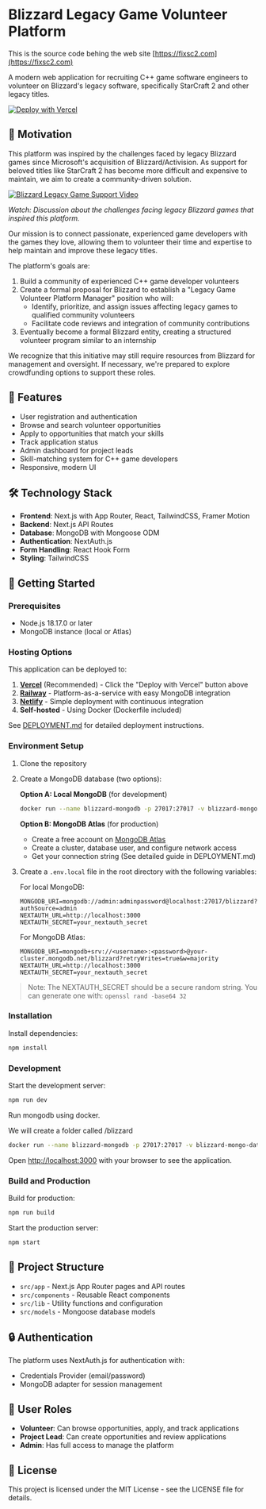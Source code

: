 # Blizzard Legacy Game Volunteer Platform

This is the source code behing the web site [https://fixsc2.com](https://fixsc2.com)

A modern web application for recruiting C++ game software engineers to volunteer on Blizzard's legacy software, specifically StarCraft 2 and other legacy titles.

[![Deploy with Vercel](https://vercel.com/button)](https://vercel.com/new/git/external?repository-url=https%3A%2F%2Fgithub.com%2Fyourusername%2Fblizzard-legacy-game-volunteer-platform)

## 🌊 Motivation

This platform was inspired by the challenges faced by legacy Blizzard games since Microsoft's acquisition of Blizzard/Activision. As support for beloved titles like StarCraft 2 has become more difficult and expensive to maintain, we aim to create a community-driven solution.

[![Blizzard Legacy Game Support Video](https://img.youtube.com/vi/uA7Qqlkwhw8/0.jpg)](https://www.youtube.com/watch?v=uA7Qqlkwhw8)

*Watch: Discussion about the challenges facing legacy Blizzard games that inspired this platform.*

Our mission is to connect passionate, experienced game developers with the games they love, allowing them to volunteer their time and expertise to help maintain and improve these legacy titles. 

The platform's goals are:

1. Build a community of experienced C++ game developer volunteers
2. Create a formal proposal for Blizzard to establish a "Legacy Game Volunteer Platform Manager" position who will:
   - Identify, prioritize, and assign issues affecting legacy games to qualified community volunteers
   - Facilitate code reviews and integration of community contributions
3. Eventually become a formal Blizzard entity, creating a structured volunteer program similar to an internship

We recognize that this initiative may still require resources from Blizzard for management and oversight. If necessary, we're prepared to explore crowdfunding options to support these roles.

## 🌟 Features

- User registration and authentication
- Browse and search volunteer opportunities
- Apply to opportunities that match your skills
- Track application status
- Admin dashboard for project leads
- Skill-matching system for C++ game developers
- Responsive, modern UI

## 🛠️ Technology Stack

- **Frontend**: Next.js with App Router, React, TailwindCSS, Framer Motion
- **Backend**: Next.js API Routes
- **Database**: MongoDB with Mongoose ODM
- **Authentication**: NextAuth.js
- **Form Handling**: React Hook Form
- **Styling**: TailwindCSS

## 🚀 Getting Started

### Prerequisites

- Node.js 18.17.0 or later
- MongoDB instance (local or Atlas)

### Hosting Options

This application can be deployed to:

1. **[Vercel](https://vercel.com)** (Recommended) - Click the "Deploy with Vercel" button above
2. **[Railway](https://railway.app)** - Platform-as-a-service with easy MongoDB integration
3. **[Netlify](https://netlify.com)** - Simple deployment with continuous integration
4. **Self-hosted** - Using Docker (Dockerfile included)

See [DEPLOYMENT.md](DEPLOYMENT.md) for detailed deployment instructions.

### Environment Setup

1. Clone the repository
2. Create a MongoDB database (two options):
   
   **Option A: Local MongoDB** (for development)
   ```bash
   docker run --name blizzard-mongodb -p 27017:27017 -v blizzard-mongo-data:/data/db -e MONGO_INITDB_ROOT_USERNAME=admin -e MONGO_INITDB_ROOT_PASSWORD=adminpassword -d mongo:latest
   ```
   
   **Option B: MongoDB Atlas** (for production)
   - Create a free account on [MongoDB Atlas](https://www.mongodb.com/cloud/atlas)
   - Create a cluster, database user, and configure network access
   - Get your connection string (See detailed guide in DEPLOYMENT.md)

3. Create a `.env.local` file in the root directory with the following variables:

   For local MongoDB:
   ```
   MONGODB_URI=mongodb://admin:adminpassword@localhost:27017/blizzard?authSource=admin
   NEXTAUTH_URL=http://localhost:3000
   NEXTAUTH_SECRET=your_nextauth_secret
   ```

   For MongoDB Atlas:
   ```
   MONGODB_URI=mongodb+srv://<username>:<password>@your-cluster.mongodb.net/blizzard?retryWrites=true&w=majority
   NEXTAUTH_URL=http://localhost:3000
   NEXTAUTH_SECRET=your_nextauth_secret
   ```

> Note: The NEXTAUTH_SECRET should be a secure random string. You can generate one with: `openssl rand -base64 32`

### Installation

Install dependencies:

```bash
npm install
```

### Development

Start the development server:

```bash
npm run dev
```

Run mongodb using docker.

We will create a folder called /blizzard

```bash
docker run --name blizzard-mongodb -p 27017:27017 -v blizzard-mongo-data:/data/db -e MONGO_INITDB_ROOT_USERNAME=admin -e MONGO_INITDB_ROOT_PASSWORD=adminpassword -d mongo:latest
```

Open [http://localhost:3000](http://localhost:3000) with your browser to see the application.

### Build and Production

Build for production:

```bash
npm run build
```

Start the production server:

```bash
npm start
```

## 📁 Project Structure

- `src/app` - Next.js App Router pages and API routes
- `src/components` - Reusable React components
- `src/lib` - Utility functions and configuration
- `src/models` - Mongoose database models

## 🔒 Authentication

The platform uses NextAuth.js for authentication with:
- Credentials Provider (email/password)
- MongoDB adapter for session management

## 👥 User Roles

- **Volunteer**: Can browse opportunities, apply, and track applications
- **Project Lead**: Can create opportunities and review applications
- **Admin**: Has full access to manage the platform

## 📝 License

This project is licensed under the MIT License - see the LICENSE file for details.
